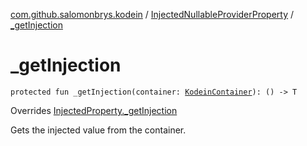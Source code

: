 [com.github.salomonbrys.kodein](../index.md) / [InjectedNullableProviderProperty](index.md) / [_getInjection](.)

# _getInjection

`protected fun _getInjection(container: `[`KodeinContainer`](../-kodein-container/index.md)`): () -> T`

Overrides [InjectedProperty._getInjection](../-injected-property/_get-injection.md)

Gets the injected value from the container.

